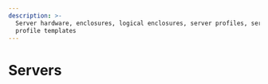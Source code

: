 ```yaml
---
description: >-
  Server hardware, enclosures, logical enclosures, server profiles, server
  profile templates
---
```


# Servers

